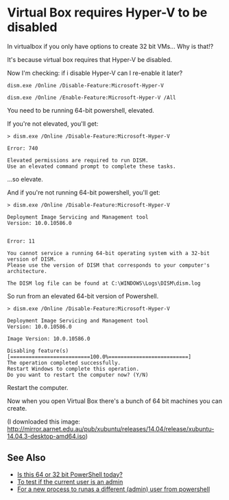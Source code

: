 # Virtual Box requires Hyper-V to be disabled

In virtualbox if you only have options to create 32 bit VMs... Why is that!?
        
It's because virtual box requires that Hyper-V be disabled.


Now I'm checking: if i disable Hyper-V can I re-enable it later?
        
    dism.exe /Online /Disable-Feature:Microsoft-Hyper-V
    
    dism.exe /Online /Enable-Feature:Microsoft-Hyper-V /All



You need to be running 64-bit powershell, elevated.

If you're not elevated, you'll get:

    > dism.exe /Online /Disable-Feature:Microsoft-Hyper-V
    
    Error: 740

    Elevated permissions are required to run DISM.
    Use an elevated command prompt to complete these tasks.


...so elevate.    


And if you're not running 64-bit powershell, you'll get:


    > dism.exe /Online /Disable-Feature:Microsoft-Hyper-V

    Deployment Image Servicing and Management tool
    Version: 10.0.10586.0

    
    Error: 11

    You cannot service a running 64-bit operating system with a 32-bit version of DISM.
    Please use the version of DISM that corresponds to your computer's architecture.

    The DISM log file can be found at C:\WINDOWS\Logs\DISM\dism.log

    

So run from an elevated 64-bit version of Powershell.
    
    
    > dism.exe /Online /Disable-Feature:Microsoft-Hyper-V

    Deployment Image Servicing and Management tool
    Version: 10.0.10586.0

    Image Version: 10.0.10586.0

    Disabling feature(s)
    [==========================100.0%==========================]
    The operation completed successfully.
    Restart Windows to complete this operation.
    Do you want to restart the computer now? (Y/N)

Restart the computer.

    
Now when you open Virtual Box there's a bunch of 64 bit machines you can create.


(I downloaded this image: http://mirror.aarnet.edu.au/pub/xubuntu/releases/14.04/release/xubuntu-14.04.3-desktop-amd64.iso)
    

## See Also
 
 * [Is this 64 or 32 bit PowerShell today?](../powershell/is_this_64_or_32_bit_powershell_today.md) 
 * [To test if the current user is an admin](../powershell/is_current_user_admin.md)
 * [For a new process to runas a different (admin) user from powershell](../powershell/runas.md)